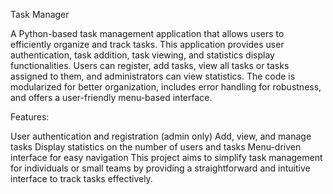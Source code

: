 Task Manager

A Python-based task management application that allows users to efficiently organize and track tasks. This application provides user authentication, task addition, task viewing, and statistics display functionalities. Users can register, add tasks, view all tasks or tasks assigned to them, and administrators can view statistics. The code is modularized for better organization, includes error handling for robustness, and offers a user-friendly menu-based interface.

Features:

User authentication and registration (admin only)
Add, view, and manage tasks
Display statistics on the number of users and tasks
Menu-driven interface for easy navigation
This project aims to simplify task management for individuals or small teams by providing a straightforward and intuitive interface to track tasks effectively.
